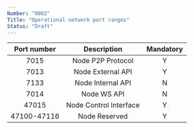 ```yaml
---
Number: "0002"
Title: "Operational network port ranges"
Status: "Draft"
---
```


|Port number|Description|Mandatory|
|:---------:|:---------:|:-------:|
|7015|Node P2P Protocol|Y|
|7013|Node External API|Y|
|7133|Node Internal API|N|
|7014|Node WS API|N|
|47015|Node Control Interface|Y|
|47100-47116|Node Reserved|Y|
